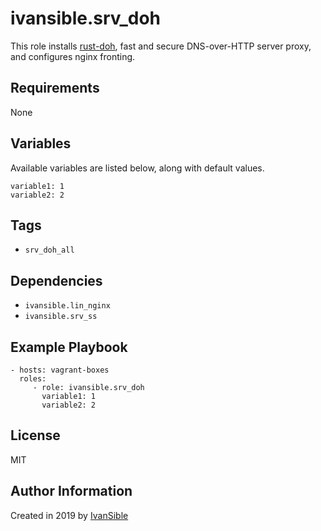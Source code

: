 # ivansible.srv_doh

This role installs [rust-doh](https://github.com/jedisct1/rust-doh),
fast and secure DNS-over-HTTP server proxy, and configures nginx fronting.


## Requirements

None


## Variables

Available variables are listed below, along with default values.

    variable1: 1
    variable2: 2


## Tags

- `srv_doh_all`


## Dependencies

- `ivansible.lin_nginx`
- `ivansible.srv_ss`


## Example Playbook

    - hosts: vagrant-boxes
      roles:
         - role: ivansible.srv_doh
           variable1: 1
           variable2: 2


## License

MIT

## Author Information

Created in 2019 by [IvanSible](https://github.com/ivansible)
